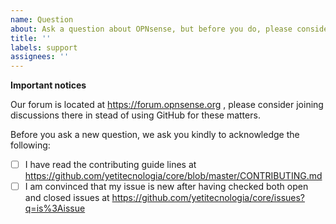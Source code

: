 ```yaml
---
name: Question
about: Ask a question about OPNsense, but before you do, please consider using our forum
title: ''
labels: support
assignees: ''
---
```

**Important notices**

Our forum is located at https://forum.opnsense.org , please consider joining discussions there in stead of using GitHub for these matters.

Before you ask a new question, we ask you kindly to acknowledge the following:

- [ ] I have read the contributing guide lines at https://github.com/yetitecnologia/core/blob/master/CONTRIBUTING.md
- [ ] I am convinced that my issue is new after having checked both open and closed issues at https://github.com/yetitecnologia/core/issues?q=is%3Aissue
